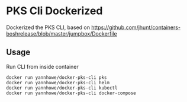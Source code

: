 # PKS Cli Dockerized
Dockerized the PKS CLI, based on https://github.com/jhunt/containers-boshrelease/blob/master/jumpbox/Dockerfile

## Usage
Run CLI from inside container
```
docker run yannhowe/docker-pks-cli pks
docker run yannhowe/docker-pks-cli helm
docker run yannhowe/docker-pks-cli kubectl
docker run yannhowe/docker-pks-cli docker-compose
```